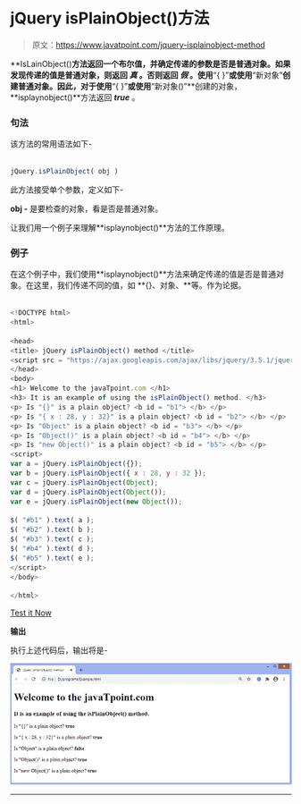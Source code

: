 # jQuery isPlainObject()方法

> 原文：<https://www.javatpoint.com/jquery-isplainobject-method>

**IsLainObject()**方法返回一个布尔值，并确定传递的参数是否是普通对象。如果发现传递的值是普通对象，则返回 ***真*** 。否则返回 ***假*** 。使用**“{ }”**或使用**“新对象”**创建普通对象。因此，对于使用**“{ }”**或使用**“新对象()”**创建的对象，**isplaynobject()**方法返回 ***true*** 。

### 句法

该方法的常用语法如下-

```js

jQuery.isPlainObject( obj )

```

此方法接受单个参数，定义如下-

**obj -** 是要检查的对象，看是否是普通对象。

让我们用一个例子来理解**isplaynobject()**方法的工作原理。

### 例子

在这个例子中，我们使用**isplaynobject()**方法来确定传递的值是否是普通对象。在这里，我们传递不同的值，如 **{}、对象、**等。作为论据。

```js

<!DOCTYPE html>
<html>

<head>
<title> jQuery isPlainObject() method </title>
<script src = "https://ajax.googleapis.com/ajax/libs/jquery/3.5.1/jquery.min.js"> </script>
</head>
<body>
<h1> Welcome to the javaTpoint.com </h1>
<h3> It is an example of using the isPlainObject() method. </h3>
<p> Is "{}" is a plain object? <b id = "b1"> </b> </p>
<p> Is "{ x : 28, y : 32}" is a plain object? <b id = "b2"> </b> </p>
<p> Is "Object" is a plain object? <b id = "b3"> </b> </p>
<p> Is "Object()" is a plain object? <b id = "b4"> </b> </p>
<p> Is "new Object()" is a plain object? <b id = "b5"> </b> </p>
<script>
var a = jQuery.isPlainObject({});
var b = jQuery.isPlainObject({ x : 28, y : 32 });
var c = jQuery.isPlainObject(Object);
var d = jQuery.isPlainObject(Object());
var e = jQuery.isPlainObject(new Object());

$( "#b1" ).text( a );
$( "#b2" ).text( b );
$( "#b3" ).text( c );
$( "#b4" ).text( d );
$( "#b5" ).text( e );
</script>
</body>

</html>

```

[Test it Now](https://www.javatpoint.com/oprweb/test.jsp?filename=jquery-isplainobject-method1)

**输出**

执行上述代码后，输出将是-

![jQuery isPlainObject() method](img/0730399611e241d2c495afb2525840e2.png)

* * *